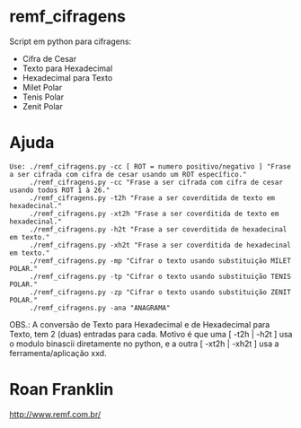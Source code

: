 # remf_cifragens

Script em python para cifragens:
   - Cifra de Cesar
   - Texto para Hexadecimal
   - Hexadecimal para Texto
   - Milet Polar
   - Tenis Polar
   - Zenit Polar


# Ajuda

    Use: ./remf_cifragens.py -cc [ ROT = numero positivo/negativo ] "Frase a ser cifrada com cifra de cesar usando um ROT específico."
         ./remf_cifragens.py -cc "Frase a ser cifrada com cifra de cesar usando todos ROT 1 à 26."
         ./remf_cifragens.py -t2h "Frase a ser coverditida de texto em hexadecinal."
         ./remf_cifragens.py -xt2h "Frase a ser coverditida de texto em hexadecinal."
         ./remf_cifragens.py -h2t "Frase a ser coverditida de hexadecinal em texto."
         ./remf_cifragens.py -xh2t "Frase a ser coverditida de hexadecinal em texto."
         ./remf_cifragens.py -mp "Cifrar o texto usando substituição MILET POLAR."
         ./remf_cifragens.py -tp "Cifrar o texto usando substituição TENIS POLAR."
         ./remf_cifragens.py -zp "Cifrar o texto usando substituição ZENIT POLAR."
         ./remf_cifragens.py -ana "ANAGRAMA"

OBS.: A conversão de Texto para Hexadecimal e de Hexadecimal para Texto, tem 2 (duas) entradas para cada. Motivo é que uma [ -t2h | -h2t ] usa o modulo binascii diretamente no python, e a outra [ -xt2h | -xh2t ] usa a ferramenta/aplicação xxd.


# Roan Franklin
http://www.remf.com.br/
